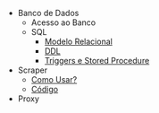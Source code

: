 
* Banco de Dados
  * Acesso ao Banco
  * SQL
    * [Modelo Relacional]()
    * [DDL](SQL/DDL.md)
    * [Triggers e Stored Procedure]()
* Scraper
  * [Como Usar?]()
  * [Código]()
* Proxy

